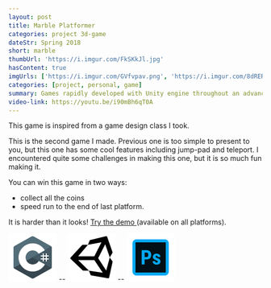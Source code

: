 ```yaml
---
layout: post
title: Marble Platformer
categories: project 3d-game
dateStr: Spring 2018
short: marble
thumbUrl: 'https://i.imgur.com/FkSKkJl.jpg'
hasContent: true
imgUrls: ['https://i.imgur.com/GVfvpav.png', 'https://i.imgur.com/8dRERWI.png', 'https://i.imgur.com/4uUSDFp.png', 'https://i.imgur.com/zvD1XBO.png']
categories: [project, personal, game]
summary: Games rapidly developed with Unity engine throughout an advanced game design class.
video-link: https://youtu.be/i90mBh6qT0A
---
```

This game is inspired from a game design class I took.

This is the second game I made. Previous one is too simple to present to you, but this one has some cool features including jump-pad and teleport. I encountered quite some challenges in making this one, but it is so much fun making it.

You can win this game in two ways:
* collect all the coins
* speed run to the end of last platform.

It is harder than it looks! [Try the demo ](https://drive.google.com/open?id=1jPbJiUzC0FaQrGHwYtIguqc2XLTEaNQK) (available on all platforms).

![C# Logo](/assets/logos/c-sharp.png) -- ![Unity Logo](/assets/logos/unity.png) -- ![Adobe Photoshop Logo](/assets/logos/photoshop.png)
